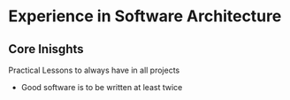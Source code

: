 # Experience in Software Architecture

## Core Inisghts

Practical Lessons to always have in all projects

- Good software is to be written at least twice








